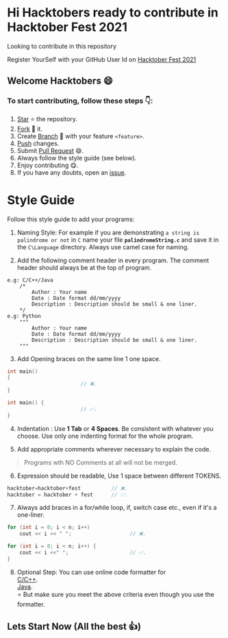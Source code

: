 # Hi Hacktobers ready to contribute in Hacktober Fest 2021

Looking to contribute in this repository

Register YourSelf with your GitHub User Id on [Hacktober Fest 2021](https://hacktoberfest.digitalocean.com) 

## Welcome Hacktobers :smile:
### To start contributing, follow these steps :point_down::

1. [Star](https://help.github.com/en/articles/about-stars) :star: the repository.
2. [Fork](https://help.github.com/en/articles/fork-a-repo) :fork_and_knife: it.
3. Create [Branch](https://help.github.com/en/articles/about-branches) :herb: with your feature `<feature>`.
4. [Push](https://help.github.com/en/articles/pushing-to-a-remote) changes.
5. Submit [Pull Request](https://help.github.com/en/articles/about-pull-requests) :smile:.
6. Always follow the style guide (see below).
7. Enjoy contributing :yum:.
8. If you have any doubts, open an [issue](https://github.com/khagapati-bagh/hacktoberfest2k21/issues/new). 

# Style Guide
Follow this style guide to add your programs:

1. Naming Style: 
   For example if you are demonstrating `a string is palindrome or not` in `C` name your file **`palindromeString.c`** and save it in the `C\Language` directory. Always use camel case for naming.

2. Add the following comment header in every program. The comment header should always be at the top of program.
```
e.g: C/C++/Java
    /*
        Author : Your name
        Date : Date format dd/mm/yyyy
        Description : Description should be small & one liner.
    */
e.g: Python
    """
        Author : Your name
        Date : Date format dd/mm/yyyy
        Description : Description should be small & one liner.
    """
```
3. Add Opening braces on the same line 1 one space.
```cpp
int main()
{
                        // ❌.
}

int main() {
                        // ✅.
}
```
4. Indentation : 
    Use **1 Tab** or **4 Spaces**. Be consistent with whatever you choose.
    Use only one indenting format for the whole program.

5. Add appropriate comments wherever necessary to explain the code.
> Programs wth NO Comments at all will not be merged.

6. Expression should be readable, Use 1 space between different TOKENS.
```cpp 
hacktober=hacktober+fest          // ❌.
hacktober = hacktober + fest      // ✅.
```
7. Always add braces in a for/while loop, if, switch case etc., even if it's a one-liner.
```cpp    
for (int i = 0; i < n; i++)
    cout << i << " ";                   // ❌.

for (int i = 0; i < n; i++) {
    cout << i <<" ";                    // ✅.
}
```
8. Optional Step: 
    You can use online code formatter for \
    [C/C++](https://codebeautify.org/cpp-formatter-beautifier). \
    [Java](https://codebeautify.org/javaviewer). \
    :star: But make sure you meet the above criteria even though you use the formatter.
    
 ## Lets Start Now (All the best 👍)
